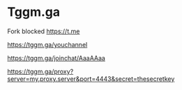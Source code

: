 # Tggm.ga
Fork blocked https://t.me

https://tggm.ga/youchannel

https://tggm.ga/joinchat/AaaAAaa

https://tggm.ga/proxy?server=my.proxy.server&port=4443&secret=thesecretkey
